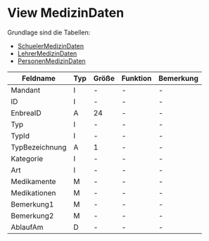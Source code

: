 # View MedizinDaten

Grundlage sind die Tabellen:

* [SchuelerMedizinDaten](https://doc.magellan7-toolbox.stueber.de/datenstruktur/tabellen/SchuelerMedizinDaten/)
* [LehrerMedizinDaten](https://doc.magellan7-toolbox.stueber.de/datenstruktur/tabellen/LehrerMedizinDaten/)
* [PersonenMedizinDaten](https://doc.magellan7-toolbox.stueber.de/datenstruktur/tabellen/PersonenMedizinDaten/)

| Feldname       | Typ | Größe | Funktion | Bemerkung |
|----------------|-----|-------|----------|-----------|
| Mandant        | I   | -     | -        | -         |
| ID             | I   | -     | -        | -         |
| EnbreaID       | A   | 24    | -        | -         |
| Typ            | I   | -     | -        | -         |
| TypId          | I   | -     | -        | -         |
| TypBezeichnung | A   | 1     | -        | -         |
| Kategorie      | I   | -     | -        | -         |
| Art            | I   | -     | -        | -         |
| Medikamente    | M   | -     | -        | -         |
| Medikationen   | M   | -     | -        | -         |
| Bemerkung1     | M   | -     | -        | -         |
| Bemerkung2     | M   | -     | -        | -         |
| AblaufAm       | D   | -     | -        | -         |
